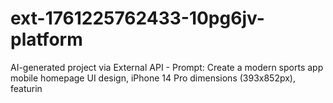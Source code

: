 # ext-1761225762433-10pg6jv-platform
AI-generated project via External API - Prompt: Create a modern sports app mobile homepage UI design, iPhone 14 Pro dimensions (393x852px), featurin
